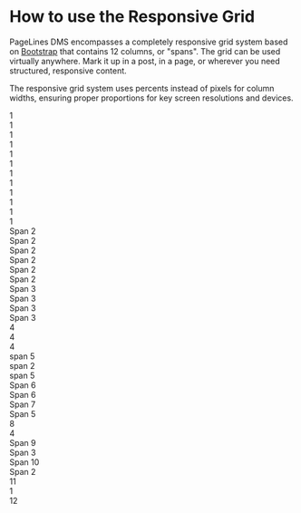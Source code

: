 # How to use the Responsive Grid #

PageLines DMS encompasses a completely responsive grid system based on [Bootstrap](http://twitter.github.io/bootstrap/) that contains 12 columns, or "spans". The grid can be used virtually anywhere. Mark it up in a post, in a page, or wherever you need structured, responsive content.

The responsive grid system uses percents instead of pixels for column widths, ensuring proper proportions for key screen resolutions and devices.

<div class="docs-grid">
    <div class="row-fluid show-grid">
        <div class="span1">1</div>
        <div class="span1">1</div>
        <div class="span1">1</div>
        <div class="span1">1</div>
        <div class="span1">1</div>
        <div class="span1">1</div>
        <div class="span1">1</div>
        <div class="span1">1</div>
        <div class="span1">1</div>
        <div class="span1">1</div>
        <div class="span1">1</div>
        <div class="span1">1</div>
    </div>
    <div class="row show-grid">
		<div class="span2">Span 2</div>
		<div class="span2">Span 2</div>
		<div class="span2">Span 2</div>
		<div class="span2">Span 2</div>
		<div class="span2">Span 2</div>
		<div class="span2">Span 2</div>
	</div>
	<div class="row show-grid">
		<div class="span3">Span 3</div>
		<div class="span3">Span 3</div>
		<div class="span3">Span 3</div>
		<div class="span3">Span 3</div>
	</div>
    <div class="row-fluid show-grid">
        <div class="span4">4</div>
        <div class="span4">4</div>
        <div class="span4">4</div>
    </div>
    <div class="row show-grid">
		<div class="span5">span 5</div>
		<div class="span2">span 2</div>
		<div class="span5">span 5</div>
	</div>
	<div class="row show-grid">
		<div class="span6">Span 6</div>
		<div class="span6">Span 6</div>
	</div>
	<div class="row show-grid">
		<div class="span7">Span 7</div>
		<div class="span5">Span 5</div>
	</div>
    <div class="row-fluid show-grid">
    	<div class="span8">8</div>
    	<div class="span4">4</div>
    </div>
    <div class="row show-grid">
		<div class="span9">Span 9</div>
		<div class="span3">Span 3</div>
	</div>
	<div class="row show-grid">
		<div class="span10">Span 10</div>
		<div class="span2">Span 2</div>
	</div>
    <div class="row-fluid show-grid">
        <div class="span11">11</div>
        <div class="span1">1</div>
    </div>
    <div class="row-fluid show-grid">
        <div class="span12">12</div>
    </div>
</div>